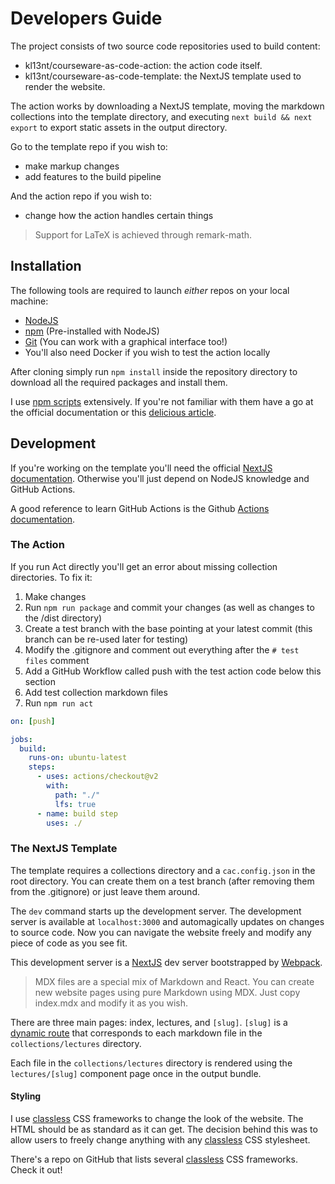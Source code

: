 # Developers Guide

The project consists of two source code repositories used to build content:

- kl13nt/courseware-as-code-action: the action code itself.
- kl13nt/courseware-as-code-template: the NextJS template used to render the website.

The action works by downloading a NextJS template, moving the markdown
collections into the template directory, and executing `next build && next export` to
export static assets in the output directory.

Go to the template repo if you wish to:

- make markup changes
- add features to the build pipeline

And the action repo if you wish to:

- change how the action handles certain things

> Support for LaTeX is achieved through remark-math.

## Installation

The following tools are required to launch _either_ repos on your local machine:

- [NodeJS](nodejs.org)
- [npm](npmjs.com) (Pre-installed with NodeJS)
- [Git](https://git-scm.com) (You can work with a graphical interface too!)
- You'll also need Docker if you wish to test the action locally

After cloning simply run `npm install` inside the repository
directory to download all the required packages and install them.

I use [npm scripts] extensively. If you're not familiar with them have a
go at the official documentation or this [delicious article].

## Development

If you're working on the template you'll need the official [NextJS
documentation]. Otherwise you'll just depend on NodeJS knowledge and GitHub Actions.

A good reference to learn GitHub Actions is the Github [Actions documentation].

### The Action

If you run Act directly you'll get an error about missing collection
directories. To fix it:

1. Make changes
2. Run `npm run package` and commit your changes (as well as changes to the
   /dist directory)
3. Create a test branch with the base pointing at your latest commit (this
   branch can be re-used later for testing)
4. Modify the .gitignore and comment out everything after the `# test files` comment
5. Add a GitHub Workflow called push with the test action code below this section
6. Add test collection markdown files
7. Run `npm run act`

```yml
on: [push]

jobs:
  build:
    runs-on: ubuntu-latest
    steps:
      - uses: actions/checkout@v2
        with:
          path: "./"
          lfs: true
      - name: build step
        uses: ./
```

### The NextJS Template

The template requires a collections directory and a `cac.config.json` in the
root directory. You can create them on a test branch (after removing them from
the .gitignore) or just leave them around.

The `dev` command starts up the development server. The development server is
available at `localhost:3000` and automagically updates on changes to source
code. Now you can navigate the website freely and modify any piece of code as
you see fit.

This development server is a [NextJS](https://nextjs.org/docs/getting-started)
dev server bootstrapped by
[Webpack](https://nextjs.org/docs/api-reference/next.config.js/custom-webpack-config).

> MDX files are a special mix of Markdown and React. You can create new website
> pages using pure Markdown using MDX. Just copy index.mdx and modify it as you
> wish.

There are three main pages: index, lectures, and `[slug]`. `[slug]` is a [dynamic
route](https://nextjs.org/docs/routing/dynamic-routes) that corresponds to each
markdown file in the `collections/lectures` directory.

Each file in the `collections/lectures` directory is rendered using the
`lectures/[slug]` component page once in the output bundle.

#### Styling

I use [classless] CSS frameworks to change the look of the website. The HTML
should be as standard as it can get. The decision behind this was to allow users
to freely change anything with any [classless] CSS stylesheet.

There's a repo on GitHub that lists several [classless] CSS frameworks. Check it out!

[github cloning documentation]: https://docs.github.com/en/github/creating-cloning-and-archiving-repositories/cloning-a-repository
[delicious article]: https://deliciousbrains.com/npm-build-script
[npm scripts]: https://docs.npmjs.com/cli/v7/using-npm/scripts
[act]: https://github.com/nektos/act
[nextjs documentation]: https://nextjs.org/docs/
[actions documentation]: https://docs.github.com/en/actions/creating-actions/creating-a-javascript-action
[classless]: https://github.com/dbohdan/classless-css
